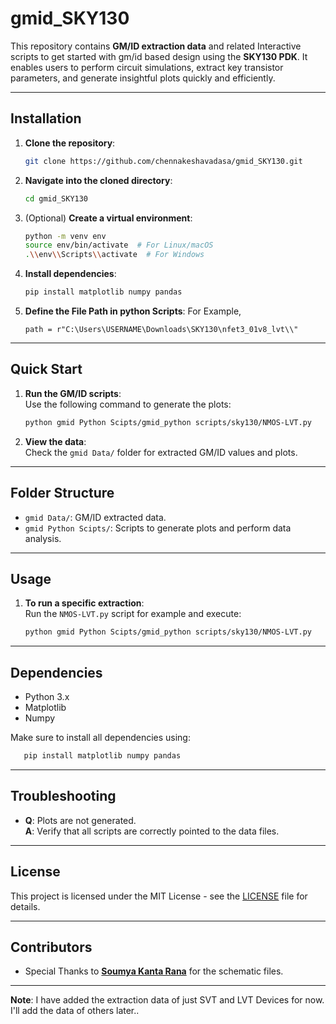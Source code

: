 
# **gmid_SKY130**  
This repository contains **GM/ID extraction data** and related Interactive scripts to get started with gm/id based design using the **SKY130 PDK**. It enables users to perform circuit simulations, extract key transistor parameters, and generate insightful plots quickly and efficiently.  

---

## **Installation**

1. **Clone the repository**:  
   ```bash
   git clone https://github.com/chennakeshavadasa/gmid_SKY130.git
   ```

2. **Navigate into the cloned directory**:  
   ```bash
   cd gmid_SKY130
   ```

3. (Optional) **Create a virtual environment**:  
   ```bash
   python -m venv env
   source env/bin/activate  # For Linux/macOS
   .\\env\\Scripts\\activate  # For Windows
   ```

4. **Install dependencies**:  
   ```bash
   pip install matplotlib numpy pandas
   ```
5. **Define the File Path in python Scripts**:
    For Example,
   ```
   path = r"C:\Users\USERNAME\Downloads\SKY130\nfet3_01v8_lvt\\"

   ```   

---

## **Quick Start**

1. **Run the GM/ID scripts**:  
   Use the following command to generate the plots:  
   ```bash
   python gmid Python Scipts/gmid_python scripts/sky130/NMOS-LVT.py
   ```

2. **View the data**:  
   Check the `gmid Data/` folder for extracted GM/ID values and plots.

---

## **Folder Structure**
- `gmid Data/`: GM/ID extracted data.
- `gmid Python Scipts/`: Scripts to generate plots and perform data analysis.

---

## **Usage**
1. **To run a specific extraction**:  
   Run the `NMOS-LVT.py` script for example and execute:  
   ```bash
   python gmid Python Scipts/gmid_python scripts/sky130/NMOS-LVT.py
   ```

---

## **Dependencies**
- Python 3.x
- Matplotlib
- Numpy

Make sure to install all dependencies using:  
```bash
   pip install matplotlib numpy pandas
```

---

## **Troubleshooting**

- **Q**: Plots are not generated.  
  **A**: Verify that all scripts are correctly pointed to the data files.

---

## **License**
This project is licensed under the MIT License - see the [LICENSE](LICENSE) file for details.

---

## **Contributors**
- Special Thanks to [**Soumya Kanta Rana**](https://www.linkedin.com/in/soumya-rana/) for the schematic files.

---
**Note**: I have added the extraction data of just SVT and LVT Devices for now. I'll add the data of others later..

